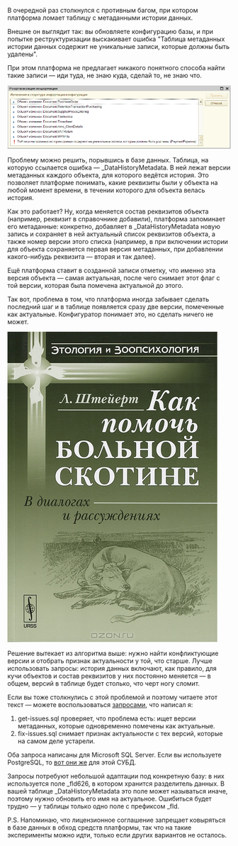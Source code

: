 ﻿В очередной раз столкнулся с противным багом, при котором платформа ломает таблицу с метаданными истории данных. 

Внешне он выглядит так: вы обновляете конфигурацию базы, и при попытке реструктуризации выскакивает ошибка "Таблица метаданных истории данных cодержит не уникальные записи, которые должны быть удалены". 

При этом платформа не предлагает никакого понятного способа найти такие записи — иди туда, не знаю куда, сделай то, не знаю что.   

![Таблица метаданных истории данных cодержит не уникальные записи, которые должны быть удалены](error.png)

Проблему можно решить, порывшись в базе данных. Таблица, на которую ссылается ошибка — _DataHistoryMetadata. В ней лежат версии метаданных каждого объекта, для которого ведётся история. Это позволяет платформе понимать, какие реквизиты были у объекта на любой момент времени, в течении которого для объекта велась история.

Как это работает? Ну, когда меняется состав реквизитов объекта (например, реквизит в справочнике добавили), платформа запоминает его метаданные: конкретно, добавляет в _DataHistoryMetadata новую запись и сохраняет в ней актуальный список реквизитов объекта, а также номер версии этого списка (например, в при включении истории для объекта сохраняется первая версия метаданных, при добавлении какого-нибудь реквизита — вторая и так далее).

Ещё платформа ставит в созданной записи отметку, что именно эта версия объекта — самая актуальная, после чего снимает этот флаг с той версии, которая была помечена актуальной до этого.

Так вот, проблема в том, что платформа иногда забывает сделать последний шаг и в таблице появляется сразу две версии, помеченные как актуальные. Конфигуратор понимает это, но сделать ничего не может.

![Как помочь больной скотине?](howto.jpeg)

Решение вытекает из алгоритма выше: нужно найти конфликтующие версии и отобрать признак актуальности у той, что старше. Лучше использовать запросы: история данных включают, как правило, для кучи объектов и состав реквизитов у них постоянно меняется — в общем, версий в таблице будет столько, что черт ногу сломит.

Если вы тоже столкнулись с этой проблемой и поэтому читаете этот текст — можете воспользоваться [запросами](https://gist.github.com/vkostyanetsky/6496c67e2b2fd3d064c4cafd16da0b79), что написал я:

1. get-issues.sql проверяет, что проблема есть: ищет версии метаданных, которые одновременно помечены как актуальные.
2. fix-issues.sql снимает признак актуальности с тех версий, которые на самом деле устарели.

Оба запроса написаны для Microsoft SQL Server. Если вы используете PostgreSQL, то [вот они же](https://gist.github.com/vkostyanetsky/75665ce04247e900743604eb386d1889) для этой СУБД.

Запросы потребуют небольшой адаптации под конкретную базу: в них используется поле _fld626, в котором хранится разделитель данных. В вашей таблице _DataHistoryMetadata это поле может называться иначе, поэтому нужно обновить его имя на актуальное. Ошибиться будет трудно — у таблицы только одно поле с префиксом _fld.

P.S. Напоминаю, что лицензионное соглашение запрещает ковыряться в базе данных в обход средств платформы, так что на такие эксперименты можно идти, только если других вариантов не осталось.